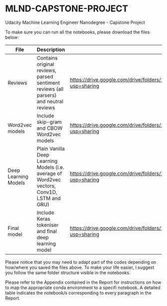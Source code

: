 # MLND-CAPSTONE-PROJECT
Udacity Machine Learning Engineer Nanodegree - Capstone Project

To make sure you can run all the notebooks, please download the files below:

| File | Description | Link |
|----------------------|---------------------------------------------------------------------------------------------|--------------------------------------------------------------------------------------|
| Reviews | Contains original reviews, parsed sentiment reviews (all parsers) and neutral reviews | https://drive.google.com/drive/folders/11mvElVWJzBfeZyvRrcr1akr_BfhIWn9m?usp=sharing |
| Word2vec models | Include skip-gram and CBOW Word2vec models | https://drive.google.com/drive/folders/10q1dfxKLIHFameMvmuNQwgkrUd9RGNax?usp=sharing |
| Deep Learning Models | Plain Vanilla Deep Learning Models (i.e. average of Word2vec vectors, Conv1D, LSTM and GRU) | https://drive.google.com/drive/folders/1ezOuoF5V6rR8vlEUUyQ7Gc6BWnNldmpE?usp=sharing |
| Final model | Include Keras tokeniser and final deep learning model | https://drive.google.com/drive/folders/1y6fOyOJcHcr0WvvZAc5RBnFTSBVUlVIN?usp=sharing |

Please notice that you may need to adapt part of the codes depending on how/where you saved the files above. To make your life easier, I suggest you follow the same folder structure visible in the notebooks.

Please refer to the Appendix contained in the Report for instructions on how to map the appropriate conda environment to a specifi notebook. A detailed table indicates the notebook/s corresponding to every paragraph in the Report.
